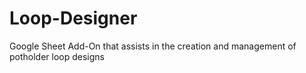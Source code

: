 # Loop-Designer
Google Sheet Add-On that assists in the creation and management of potholder loop designs
